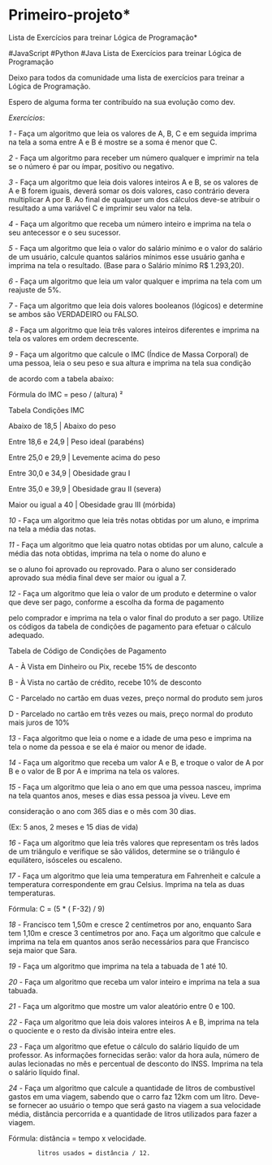 # Primeiro-projeto*

Lista de Exercícios para treinar Lógica de Programação*

#JavaScript
#Python
#Java
Lista de Exercícios para treinar Lógica de Programação

Deixo para todos da comunidade uma lista de exercícios para treinar a Lógica de Programação.

Espero de alguma forma ter contribuído na sua evolução como dev. 

*Exercícios*: 

*1 -* Faça um algoritmo que leia os valores de A, B, C e em seguida imprima na tela a soma entre A e B é mostre se a soma é menor que C.

*2 -* Faça um algoritmo para receber um número qualquer e imprimir na tela se o número é par ou ímpar, positivo ou negativo.

*3 -* Faça um algoritmo que leia dois valores inteiros A e B, se os valores de A e B forem iguais, deverá somar os dois valores, caso contrário devera multiplicar A por B. Ao final de qualquer um dos cálculos deve-se atribuir o resultado a uma variável C e imprimir seu valor na tela.

*4 -* Faça um algoritmo que receba um número inteiro e imprima na tela o seu antecessor e o seu sucessor.

*5 -* Faça um algoritmo que leia o valor do salário mínimo e o valor do salário de um usuário, calcule quantos salários mínimos esse usuário ganha e imprima na tela o resultado. (Base para o Salário mínimo R$ 1.293,20).

*6 -* Faça um algoritmo que leia um valor qualquer e imprima na tela com um reajuste de 5%.

*7 -* Faça um algoritmo que leia dois valores booleanos (lógicos) e determine se ambos são VERDADEIRO ou FALSO.

*8 -* Faça um algoritmo que leia três valores inteiros diferentes e imprima na tela os valores em ordem decrescente.

*9 -* Faça um algoritmo que calcule o IMC (Índice de Massa Corporal) de uma pessoa, leia o seu peso e sua altura e imprima na tela sua condição 

de acordo com a tabela abaixo:

Fórmula do IMC = peso / (altura) ²

Tabela Condições IMC

 Abaixo de 18,5   | Abaixo do peso          

 Entre 18,6 e 24,9 | Peso ideal (parabéns)  

 Entre 25,0 e 29,9 | Levemente acima do peso

 Entre 30,0 e 34,9 | Obesidade grau I 

 Entre 35,0 e 39,9 | Obesidade grau II (severa)

 Maior ou igual a 40 | Obesidade grau III (mórbida)


 *10 -* Faça um algoritmo que leia três notas obtidas por um aluno, e imprima na tela a média das notas. 

 *11 -* Faça um algoritmo que leia quatro notas obtidas por um aluno, calcule a média das nota obtidas, imprima na tela o nome do aluno e 

 se o aluno foi aprovado ou reprovado. Para o aluno ser considerado aprovado sua média final deve ser maior ou igual a 7.


 *12 -* Faça um algoritmo que leia o valor de um produto e determine o valor que deve ser pago, conforme a escolha da forma de pagamento

 pelo comprador e imprima na tela o valor final do produto a ser pago. Utilize os códigos da tabela de condições de pagamento para efetuar o cálculo adequado.

 Tabela de Código de Condições de Pagamento

 A - À Vista em Dinheiro ou Pix, recebe 15% de desconto

 B - À Vista no cartão de crédito, recebe 10% de desconto

 C - Parcelado no cartão em duas vezes, preço normal do produto sem juros

 D - Parcelado no cartão em três vezes ou mais, preço normal do produto mais juros de 10%

 
 *13 -* Faça algoritmo que leia o nome e a idade de uma peso e imprima na tela o nome da pessoa e se ela é maior ou menor de idade. 

*14 -* Faça um algoritmo que receba um valor A e B, e troque o valor de A por B e o valor de B por A e imprima na tela os valores.

*15 -* Faça um algoritmo que leia o ano em que uma pessoa nasceu, imprima na tela quantos anos, meses e dias essa pessoa ja viveu. Leve em 

consideração o ano com 365 dias e o mês com 30 dias.

(Ex: 5 anos, 2 meses e 15 dias de vida)


*16 -* Faça um algoritmo que leia três valores que representam os três lados de um triângulo e verifique se são válidos, determine se o triângulo é equilátero, isósceles ou escaleno.

*17 -* Faça um algoritmo que leia uma temperatura em Fahrenheit e calcule a temperatura correspondente em grau Celsius. Imprima na tela as duas temperaturas.

Fórmula: C = (5 * ( F-32) / 9)


*18 -* Francisco tem 1,50m e cresce 2 centímetros por ano, enquanto Sara tem 1,10m e cresce 3 centímetros por ano. Faça um algoritmo que calcule e imprima na tela em quantos anos serão necessários para que Francisco seja maior que Sara.

*19 -* Faça um algoritmo que imprima na tela a tabuada de 1 até 10.

*20 -* Faça um algoritmo que receba um valor inteiro e imprima na tela a sua tabuada.

*21 -* Faça um algoritmo que mostre um valor aleatório entre 0 e 100.

*22 -* Faça um algoritmo que leia dois valores inteiros A e B, imprima na tela o quociente e o resto da divisão inteira entre eles.

*23 -* Faça um algoritmo que efetue o cálculo do salário líquido de um professor. As informações fornecidas serão: valor da hora aula, número de aulas lecionadas no mês e percentual de desconto do INSS. Imprima na tela o salário líquido final.

*24 -* Faça um algoritmo que calcule a quantidade de litros de combustível gastos em uma viagem, sabendo que o carro faz 12km com um litro. Deve-se fornecer ao usuário o tempo que será gasto na viagem a sua velocidade média, distância percorrida e a quantidade de litros utilizados para fazer a viagem.

Fórmula: distância = tempo x velocidade.

            litros usados = distância / 12.
